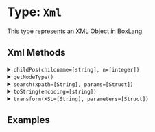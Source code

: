 [comment]: # (Note: This documentation is generated dynamically in the build process.  To modify the contents, change the javadoc on the type class, itself)

# Type: `Xml`

This type represents an XML Object in BoxLang

## Xml Methods

<details>
<summary><code>childPos(childname=[string], n=[integer])</code></summary>

Gets the position of a child element within an XML document object.

The position, in an XmlChildren array, of the Nth child that has the specified name.

Arguments:

| Argument | Type | Required | Default |
|----------|------|----------|---------|
| `childname` | `string` | `true` | `null` |
| `n` | `integer` | `true` | `null` |

</details>
<details>
<summary><code>getNodeType()</code></summary>

Get XML values according to given xPath query
</details>
<details>
<summary><code>search(xpath=[String], params=[Struct])</code></summary>

Get XML values according to given xPath query

Arguments:

| Argument | Type | Required | Default |
|----------|------|----------|---------|
| `xpath` | `String` | `true` | `null` |
| `params` | `Struct` | `false` | `{}` |

</details>
<details>
<summary><code>toString(encoding=[string])</code></summary>

Converts a value to a string.

Arguments:

| Argument | Type | Required | Default |
|----------|------|----------|---------|
| `encoding` | `string` | `false` | `null` |

</details>
<details>
<summary><code>transform(XSL=[String], parameters=[Struct])</code></summary>

Get XML values according to given xPath query

Arguments:

| Argument | Type | Required | Default |
|----------|------|----------|---------|
| `XSL` | `String` | `true` | `null` |
| `parameters` | `Struct` | `false` | `{}` |

</details>


## Examples
